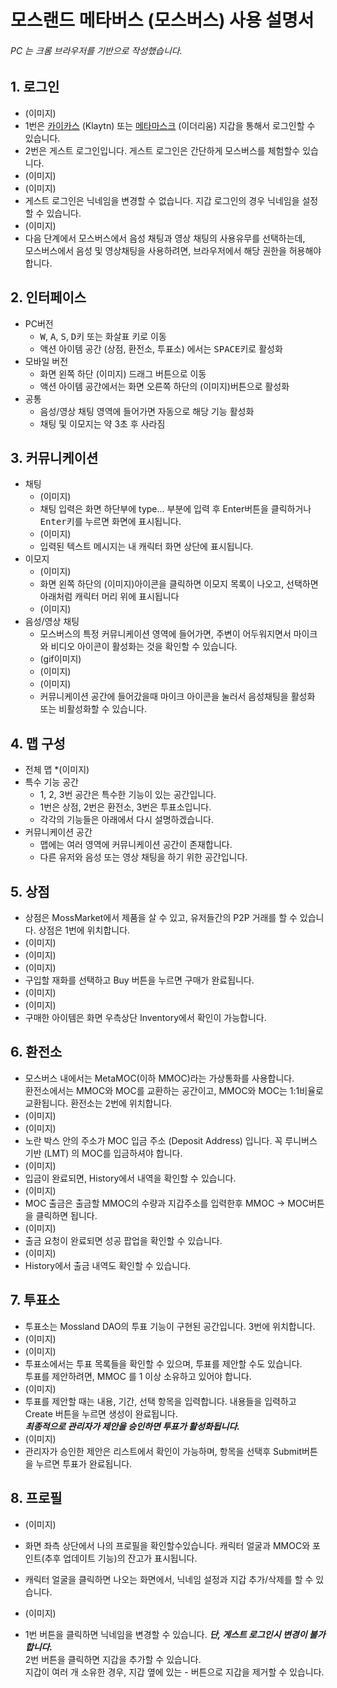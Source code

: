 모스랜드 메타버스 (모스버스) 사용 설명서
=============
###### PC 는 크롬 브라우저를 기반으로 작성했습니다.

## 1. 로그인
* (이미지)
* 1번은 [카이카스](https://chrome.google.com/webstore/detail/kaikas/jblndlipeogpafnldhgmapagcccfchpi?hl=en ) (Klaytn) 또는 [메타마스크](https://chrome.google.com/webstore/detail/metamask/nkbihfbeogaeaoehlefnkodbefgpgknn?hl=en ) (이더리움) 지갑을 통해서 로그인할 수 있습니다.
* 2번은 게스트 로그인입니다. 게스트 로그인은 간단하게 모스버스를 체험할수 있습니다. 
* (이미지)
* (이미지)
* 게스트 로그인은 닉네임을 변경할 수 없습니다. 지갑 로그인의 경우 닉네임을 설정할 수 있습니다.
* (이미지)
* 다음 단계에서 모스버스에서 음성 채팅과 영상 채팅의 사용유무를 선택하는데,   
모스버스에서 음성 및 영상채팅을 사용하려면, 브라우저에서 해당 권한을 허용해야 합니다.

## 2. 인터페이스
* PC버전 
  * <kbd>W</kbd>, <kbd>A</kbd>, <kbd>S</kbd>, <kbd>D</kbd>키 또는 화살표 키로 이동 
  * 액션 아이템 공간 (상점, 환전소, 투표소) 에서는 <kbd>SPACE</kbd>키로 활성화
* 모바일 버전
  * 화면 왼쪽 하단 (이미지) 드래그 버튼으로 이동
  * 액션 아이템 공간에서는 화면 오른쪽 하단의 (이미지)버튼으로 활성화
* 공통
  * 음성/영상 채팅 영역에 들어가면 자동으로 해당 기능 활성화
  * 채팅 및 이모지는 약 3초 후 사라짐

## 3. 커뮤니케이션
* 채팅
  * (이미지)
  * 채팅 입력은 화면 하단부에 type... 부분에 입력 후 Enter버튼을 클릭하거나 <kbd>Enter</kbd>키를 누르면 화면에 표시됩니다.
  * (이미지)
  * 입력된 텍스트 메시지는 내 캐릭터 화면 상단에 표시됩니다.
* 이모지
  * (이미지)
  * 화면 왼쪽 하단의 (이미지)아이콘을 클릭하면 이모지 목록이 나오고, 선택하면 아래처럼 캐릭터 머리 위에 표시됩니다
  * (이미지)
* 음성/영상 채팅
  * 모스버스의 특정 커뮤니케이션 영역에 들어가면, 주변이 어두워지면서 마이크와 비디오 아이콘이 활성화는 것을 확인할 수 있습니다.
  * (gif이미지)
  * (이미지)
  * (이미지)
  * 커뮤니케이션 공간에 들어갔을때 마이크 아이콘을 눌러서 음성채팅을 활성화 또는 비활성화할 수 있습니다.

## 4. 맵 구성
* 전체 맵
  *(이미지)
* 특수 기능 공간
  * 1, 2, 3번 공간은 특수한 기능이 있는 공간입니다.
  * 1번은 상점, 2번은 환전소, 3번은 투표소입니다. 
  * 각각의 기능들은 아래에서 다시 설명하겠습니다.
* 커뮤니케이션 공간
  * 맵에는 여러 영역에 커뮤니케이션 공간이 존재합니다.
  * 다른 유저와 음성 또는 영상 채팅을 하기 위한 공간입니다.
  
## 5. 상점
* 상점은 MossMarket에서 제품을 살 수 있고, 유저들간의 P2P 거래를 할 수 있습니다. 상점은 1번에 위치합니다.
* (이미지)
* (이미지)
* (이미지)
* 구입할 재화를 선택하고 Buy 버튼을 누르면 구매가 완료됩니다.
* (이미지)
* (이미지)
* 구매한 아이템은 화면 우측상단 Inventory에서 확인이 가능합니다.

## 6. 환전소
* 모스버스 내에서는 MetaMOC(이하 MMOC)라는 가상통화를 사용합니다.    
환전소에서는 MMOC와 MOC를 교환하는 공간이고, MMOC와 MOC는 1:1비율로 교환됩니다. 환전소는 2번에 위치합니다.
* (이미지)
* (이미지)
* 노란 박스 안의 주소가 MOC 입금 주소 (Deposit Address) 입니다. 
꼭 루니버스 기반 (LMT) 의 MOC를 입금하셔야 합니다.
* (이미지)
* 입금이 완료되면, History에서 내역을 확인할 수 있습니다.
* (이미지)
* MOC 출금은 출금할 MMOC의 수량과 지갑주소를 입력한후 MMOC → MOC버튼을 클릭하면 됩니다.
* (이미지)
* 출금 요청이 완료되면 성공 팝업을 확인할 수 있습니다.
* (이미지)
* History에서 출금 내역도 확인할 수 있습니다.

## 7. 투표소
* 투표소는 Mossland DAO의 투표 기능이 구현된 공간입니다. 3번에 위치합니다.
* (이미지)
* (이미지)
* 투표소에서는 투표 목록들을 확인할 수 있으며, 투표를 제안할 수도 있습니다.    
투표를 제안하려면, MMOC 를 1 이상 소유하고 있어야 합니다.
* (이미지)
* 투표를 제안할 때는 내용, 기간, 선택 항목을 입력합니다. 내용들을 입력하고 Create 버튼을 누르면 생성이 완료됩니다.   
***최종적으로 관리자가 제안을 승인하면 투표가 활성화됩니다.***
* (이미지)
* 관리자가 승인한 제안은 리스트에서 확인이 가능하며, 항목을 선택후 Submit버튼을 누르면 투표가 완료됩니다.

## 8. 프로필
* (이미지)
* 화면 좌측 상단에서 나의 프로필을 확인할수있습니다. 캐릭터 얼굴과 MMOC와 포인트(추후 업데이트 기능)의 잔고가 표시됩니다.

* 캐릭터 얼굴을 클릭하면 나오는 화면에서, 닉네임 설정과 지갑 추가/삭제를 할 수 있습니다.
* (이미지)
* 1번 버튼을 클릭하면 닉네임을 변경할 수 있습니다. ***단, 게스트 로그인시 변경이 불가 합니다.***    
2번 버튼을 클릭하면 지갑을 추가할 수 있습니다.    
지갑이 여러 개 소유한 경우, 지갑 옆에 있는 - 버튼으로 지갑을 제거할 수 있습니다.






  


  
